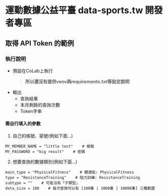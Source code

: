 # 運動數據公益平臺 data-sports.tw 開發者專區

## 取得 API Token 的範例
### 執行說明
- 預設在CoLab上執行
    > **所以還沒有提供venv與requirements.txt等設定說明**
- 輸出
    - 查詢結果
    - 本月剩餘的查詢次數
    - Token字串
#### 需自行填入的參數
1. 自己的帳號、密號(例如下面...)
```
MY_MEMBER_NAME = "little test"    # 帳號
MY_PASSWORD = "big result"    # 密碼
```

2. 想要查詢的數據類別(例如下面...)
```
main_type = "PhysicalFitness"    # 體適能: PhysicalFitness
type = "ResistanceTraining"    # 阻力訓練: ResistanceTraining
subtype = ""    # 可能沒有「子類型」
data_size = 100    # 每次查詢可以有 [100筆 | 1000筆 | 10000筆] 三種範圍
```